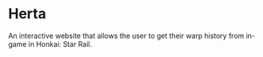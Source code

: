 # Herta
An interactive website that allows the user to get their warp history from in-game in Honkai: Star Rail.
